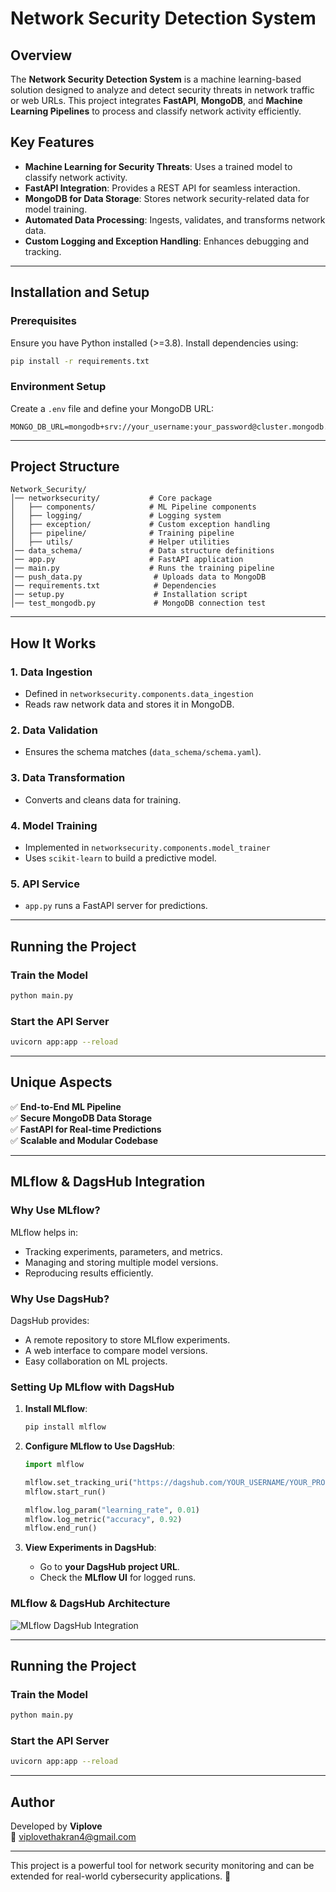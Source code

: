 # Network Security Detection System

## Overview

The **Network Security Detection System** is a machine learning-based solution designed to analyze and detect security threats in network traffic or web URLs. This project integrates **FastAPI**, **MongoDB**, and **Machine Learning Pipelines** to process and classify network activity efficiently.

## Key Features

- **Machine Learning for Security Threats**: Uses a trained model to classify network activity.
- **FastAPI Integration**: Provides a REST API for seamless interaction.
- **MongoDB for Data Storage**: Stores network security-related data for model training.
- **Automated Data Processing**: Ingests, validates, and transforms network data.
- **Custom Logging and Exception Handling**: Enhances debugging and tracking.

---

## Installation and Setup

### Prerequisites
Ensure you have Python installed (>=3.8). Install dependencies using:

```bash
pip install -r requirements.txt
```

### Environment Setup
Create a `.env` file and define your MongoDB URL:
```env
MONGO_DB_URL=mongodb+srv://your_username:your_password@cluster.mongodb.net
```

---

## Project Structure

```
Network_Security/
│── networksecurity/           # Core package
│   ├── components/            # ML Pipeline components
│   ├── logging/               # Logging system
│   ├── exception/             # Custom exception handling
│   ├── pipeline/              # Training pipeline
│   ├── utils/                 # Helper utilities
│── data_schema/               # Data structure definitions
│── app.py                     # FastAPI application
│── main.py                    # Runs the training pipeline
│── push_data.py                # Uploads data to MongoDB
│── requirements.txt            # Dependencies
│── setup.py                    # Installation script
│── test_mongodb.py             # MongoDB connection test
```

---

## How It Works

### 1. **Data Ingestion**
- Defined in `networksecurity.components.data_ingestion`
- Reads raw network data and stores it in MongoDB.

### 2. **Data Validation**
- Ensures the schema matches (`data_schema/schema.yaml`).

### 3. **Data Transformation**
- Converts and cleans data for training.

### 4. **Model Training**
- Implemented in `networksecurity.components.model_trainer`
- Uses `scikit-learn` to build a predictive model.

### 5. **API Service**
- `app.py` runs a FastAPI server for predictions.

---

## Running the Project

### Train the Model
```bash
python main.py
```

### Start the API Server
```bash
uvicorn app:app --reload
```


---

## Unique Aspects

✅ **End-to-End ML Pipeline**  
✅ **Secure MongoDB Data Storage**  
✅ **FastAPI for Real-time Predictions**  
✅ **Scalable and Modular Codebase**  


---

## MLflow & DagsHub Integration

### Why Use MLflow?
MLflow helps in:
- Tracking experiments, parameters, and metrics.
- Managing and storing multiple model versions.
- Reproducing results efficiently.

### Why Use DagsHub?
DagsHub provides:
- A remote repository to store MLflow experiments.
- A web interface to compare model versions.
- Easy collaboration on ML projects.

### Setting Up MLflow with DagsHub

1. **Install MLflow**:
   ```bash
   pip install mlflow
   ```

2. **Configure MLflow to Use DagsHub**:
   ```python
   import mlflow

   mlflow.set_tracking_uri("https://dagshub.com/YOUR_USERNAME/YOUR_PROJECT.mlflow")
   mlflow.start_run()

   mlflow.log_param("learning_rate", 0.01)
   mlflow.log_metric("accuracy", 0.92)
   mlflow.end_run()
   ```

3. **View Experiments in DagsHub**:
   - Go to **your DagsHub project URL**.
   - Check the **MLflow UI** for logged runs.

### MLflow & DagsHub Architecture
![MLflow DagsHub Integration](A_conceptual_diagram_showing_MLflow_and_DagsHub_in.png)

---

## Running the Project

### Train the Model
```bash
python main.py
```

### Start the API Server
```bash
uvicorn app:app --reload
```

---

## Author
Developed by **Viplove**  
📧 viplovethakran4@gmail.com  

---

This project is a powerful tool for network security monitoring and can be extended for real-world cybersecurity applications. 🚀
